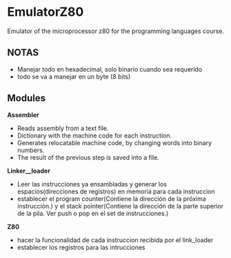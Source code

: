 # EmulatorZ80
Emulator of the microprocessor z80 for the programming languages course.

## NOTAS
* Manejar todo en hexadecimal, solo binario cuando sea requerido
* todo se va a manejar en un byte (8 bits)


## Modules
**Assembler**
* Reads assembly from a text file.
* Dictionary with the machine code for each instruction.
* Generates relocatable machine code, by changing words into binary numbers.
* The result of the previous step is saved into a file.

**Linker__loader**
* Leer las instrucciones ya ensambladas y generar los espacios(direcciones de registros) en memoria para cada instruccion
* establecer el program counter(Contiene la dirección de la próxima instrucción.) y el stack pointer(Contiene la dirección de la parte superior de la pila. Ver push o pop en el set de instrucciones.)

**Z80** 
* hacer la funcionalidad de cada instruccion recibida por el link_loader
* establecer los registros para las intrucciones

